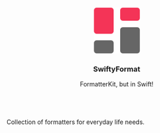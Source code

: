 <p align="center">
	<img src="/Resources/logo.svg" alt="SwiftyFormat" width="105">
  <br/>
  <h3 align="center">SwiftyFormat</h2>
  <p align="center">FormatterKit, but in Swift!</p>
  <h1></h1>
  <br/>
</p>

Collection of formatters for everyday life needs.
